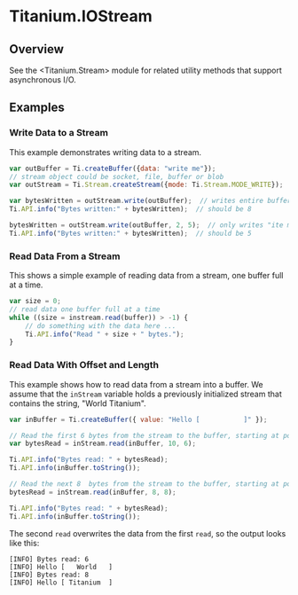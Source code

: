 # Titanium.IOStream

<TypeHeader/>

## Overview

See the <Titanium.Stream> module for related utility methods that support asynchronous
I/O.

## Examples

### Write Data to a Stream

This example demonstrates writing data to a stream.

``` js
var outBuffer = Ti.createBuffer({data: "write me"});
// stream object could be socket, file, buffer or blob
var outStream = Ti.Stream.createStream({mode: Ti.Stream.MODE_WRITE});

var bytesWritten = outStream.write(outBuffer);  // writes entire buffer to stream
Ti.API.info("Bytes written:" + bytesWritten);  // should be 8

bytesWritten = outStream.write(outBuffer, 2, 5);  // only writes "ite m" to stream
Ti.API.info("Bytes written:" + bytesWritten);  // should be 5
```


### Read Data From a Stream

This shows a simple example of reading data from a stream, one buffer full at a
time.

``` js
var size = 0;
// read data one buffer full at a time
while ((size = instream.read(buffer)) > -1) {
    // do something with the data here ...
    Ti.API.info("Read " + size + " bytes.");
}
```


### Read Data With Offset and Length

This example shows how to read data from a stream into a buffer. We assume that
the `inStream` variable holds a previously initialized stream that contains the
string, "World Titanium".

``` js
var inBuffer = Ti.createBuffer({ value: "Hello [           ]" });

// Read the first 6 bytes from the stream to the buffer, starting at position 10.
var bytesRead = inStream.read(inBuffer, 10, 6);

Ti.API.info("Bytes read: " + bytesRead);
Ti.API.info(inBuffer.toString());

// Read the next 8  bytes from the stream to the buffer, starting at position 8.
bytesRead = inStream.read(inBuffer, 8, 8);

Ti.API.info("Bytes read: " + bytesRead);
Ti.API.info(inBuffer.toString());
```

The second `read` overwrites the data from the first `read`, so the output looks
like this:

```
[INFO] Bytes read: 6
[INFO] Hello [   World   ]
[INFO] Bytes read: 8
[INFO] Hello [ Titanium  ]
```


<ApiDocs/>
